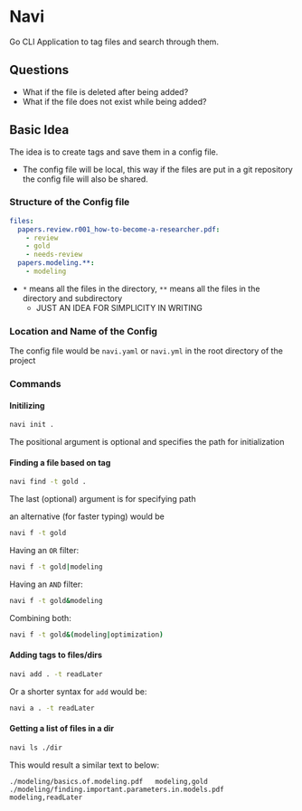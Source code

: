 # Navi

Go CLI Application to tag files and search through them.

## Questions

- What if the file is deleted after being added?
- What if the file does not exist while being added?

## Basic Idea

The idea is to create tags and save them in a config file.

- The config file will be local, this way if the files are put in a git repository the config file will also be shared.

### Structure of the Config file

```yaml
files:
  papers.review.r001_how-to-become-a-researcher.pdf:
    - review
    - gold
    - needs-review
  papers.modeling.**:
    - modeling
```

- `*` means all the files in the directory, `**` means all the files in the directory and subdirectory
  - JUST AN IDEA FOR SIMPLICITY IN WRITING

### Location and Name of the Config

The config file would be `navi.yaml` or `navi.yml` in the root directory of the project

### Commands

#### Initilizing

```bash
navi init .
```

The positional argument is optional and specifies the path for initialization

#### Finding a file based on tag

```bash
navi find -t gold .
```

The last (optional) argument is for specifying path

an alternative (for faster typing) would be

```bash
navi f -t gold
```

Having an `OR` filter:

```bash
navi f -t gold|modeling
```

Having an `AND` filter:

```bash
navi f -t gold&modeling
```

Combining both:

```bash
navi f -t gold&(modeling|optimization)
```

#### Adding tags to files/dirs

```bash
navi add . -t readLater
```

Or a shorter syntax for `add` would be:

```bash
navi a . -t readLater
```

#### Getting a list of files in a dir

```bash
navi ls ./dir
```

This would result a similar text to below:

```
./modeling/basics.of.modeling.pdf   modeling,gold
./modeling/finding.important.parameters.in.models.pdf modeling,readLater
```
